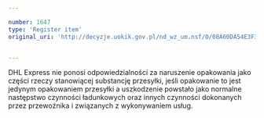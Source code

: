 ```yaml
---

number: 1647
type: 'Register item'
original_uri: 'http://decyzje.uokik.gov.pl/nd_wz_um.nsf/0/08A60DA54E3F3F67C12575F9004D3E67?OpenDocument'


---
```


DHL Express nie ponosi odpowiedzialności za naruszenie opakowania jako części rzeczy stanowiącej substancję przesyłki, jeśli opakowanie to jest jedynym opakowaniem przesyłki a uszkodzenie powstało jako normalne następstwo czynności ładunkowych oraz innych czynności dokonanych przez przewoźnika i związanych z wykonywaniem usług.
